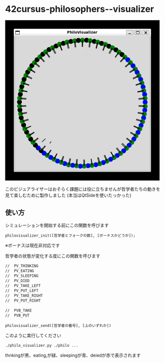 # 42cursus-philosophers--visualizer

<img src="image.png" width="500" alt="スクリーンショット">

このビジュアライザーはおそらく課題には役に立ちませんが哲学者たちの動きを見て楽しむために製作しました
(本当はQtSideを使いたっかった)

## 使い方
シミュレーションを開始する前にこの関数を呼びます
```
philovisualizer_init([哲学者とフォークの数], [ボーナスかどうか]);
```
※ボーナスは現在非対応です

哲学者の状態が変化する度にこの関数を呼びます
```
//	PV_THINKING
//	PV_EATING
//	PV_SLEEPING
//	PV_DIED
//	PV_TAKE_LEFT
//	PV_PUT_LEFT
//	PV_TAKE_RIGHT
//	PV_PUT_RIGHT

//	PVB_TAKE
//	PVB_PUT

philovisualizer_send([哲学者の番号], [上のいずれか])
```

このように実行してください
```
./philo_visualizer.py ./philo ...
```

thnkingが黒、eating,が緑、sleepingが青、deiedが赤で表示されます
